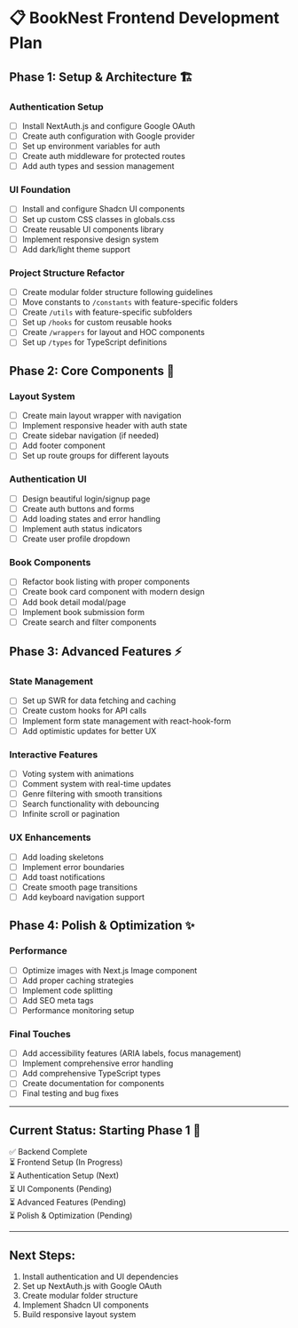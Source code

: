 # 📋 **BookNest Frontend Development Plan**

## **Phase 1: Setup & Architecture** 🏗️

### Authentication Setup
- [ ] Install NextAuth.js and configure Google OAuth
- [ ] Create auth configuration with Google provider
- [ ] Set up environment variables for auth
- [ ] Create auth middleware for protected routes
- [ ] Add auth types and session management

### UI Foundation
- [ ] Install and configure Shadcn UI components
- [ ] Set up custom CSS classes in globals.css
- [ ] Create reusable UI components library
- [ ] Implement responsive design system
- [ ] Add dark/light theme support

### Project Structure Refactor
- [ ] Create modular folder structure following guidelines
- [ ] Move constants to `/constants` with feature-specific folders
- [ ] Create `/utils` with feature-specific subfolders
- [ ] Set up `/hooks` for custom reusable hooks
- [ ] Create `/wrappers` for layout and HOC components
- [ ] Set up `/types` for TypeScript definitions

## **Phase 2: Core Components** 🎨

### Layout System
- [ ] Create main layout wrapper with navigation
- [ ] Implement responsive header with auth state
- [ ] Create sidebar navigation (if needed)
- [ ] Add footer component
- [ ] Set up route groups for different layouts

### Authentication UI
- [ ] Design beautiful login/signup page
- [ ] Create auth buttons and forms
- [ ] Add loading states and error handling
- [ ] Implement auth status indicators
- [ ] Create user profile dropdown

### Book Components
- [ ] Refactor book listing with proper components
- [ ] Create book card component with modern design
- [ ] Add book detail modal/page
- [ ] Implement book submission form
- [ ] Create search and filter components

## **Phase 3: Advanced Features** ⚡

### State Management
- [ ] Set up SWR for data fetching and caching
- [ ] Create custom hooks for API calls
- [ ] Implement form state management with react-hook-form
- [ ] Add optimistic updates for better UX

### Interactive Features
- [ ] Voting system with animations
- [ ] Comment system with real-time updates
- [ ] Genre filtering with smooth transitions
- [ ] Search functionality with debouncing
- [ ] Infinite scroll or pagination

### UX Enhancements
- [ ] Add loading skeletons
- [ ] Implement error boundaries
- [ ] Add toast notifications
- [ ] Create smooth page transitions
- [ ] Add keyboard navigation support

## **Phase 4: Polish & Optimization** ✨

### Performance
- [ ] Optimize images with Next.js Image component
- [ ] Add proper caching strategies
- [ ] Implement code splitting
- [ ] Add SEO meta tags
- [ ] Performance monitoring setup

### Final Touches
- [ ] Add accessibility features (ARIA labels, focus management)
- [ ] Implement comprehensive error handling
- [ ] Add comprehensive TypeScript types
- [ ] Create documentation for components
- [ ] Final testing and bug fixes

---

## **Current Status: Starting Phase 1** 🚀

✅ Backend Complete  
⏳ Frontend Setup (In Progress)  
⏳ Authentication Setup (Next)  
⏳ UI Components (Pending)  
⏳ Advanced Features (Pending)  
⏳ Polish & Optimization (Pending)  

---

## **Next Steps:**
1. Install authentication and UI dependencies
2. Set up NextAuth.js with Google OAuth
3. Create modular folder structure
4. Implement Shadcn UI components
5. Build responsive layout system
